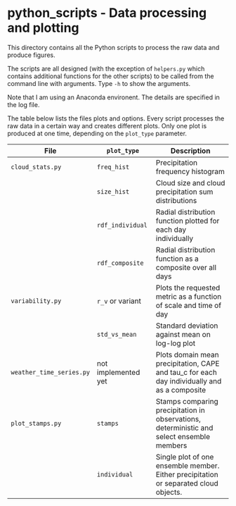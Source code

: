 # python_scripts - Data processing and plotting

This directory contains all the Python scripts to process the raw data and produce figures.

The scripts are all designed (with the exception of `helpers.py` which contains additional functions for the other scripts) to be called from the command line with arguments. Type `-h` to show the arguments.

Note that I am using an Anaconda environent. The details are specified in the log file.

The table below lists the files plots and options. Every script processes the raw data in a certain way and creates different plots. Only one plot is produced at one time, depending on the `plot_type` parameter.


| File | `plot_type` | Description |
|------|-------|----|
| `cloud_stats.py` | `freq_hist `|Precipitation frequency histogram |
|                 | `size_hist` | Cloud size and cloud precipitation sum distributions |
|                 | `rdf_individual` | Radial distribution function plotted for each day individually |
|                 | `rdf_composite` | Radial distribution function as a composite over all days |
| `variability.py` | `r_v` or variant | Plots the requested metric as a function of scale and time of day |
|                 | `std_vs_mean` | Standard deviation against mean on log-log plot |
| `weather_time_series.py` | not implemented yet | Plots domain mean precipitation, CAPE and tau_c for each day individually and as a composite |
| `plot_stamps.py` | `stamps` | Stamps comparing precipitation in observations, deterministic and select ensemble members |
|                 | `individual` | Single plot of one ensemble member. Either precipitation or separated cloud objects. |


